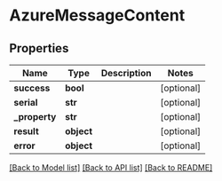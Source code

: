 # AzureMessageContent


## Properties
Name | Type | Description | Notes
------------ | ------------- | ------------- | -------------
**success** | **bool** |  | [optional] 
**serial** | **str** |  | [optional] 
**_property** | **str** |  | [optional] 
**result** | **object** |  | [optional] 
**error** | **object** |  | [optional] 

[[Back to Model list]](../README.md#documentation-for-models) [[Back to API list]](../README.md#documentation-for-api-endpoints) [[Back to README]](../README.md)


